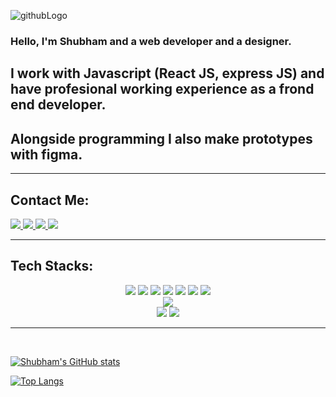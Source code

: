 <p align="center">

![githubLogo](https://user-images.githubusercontent.com/105226707/212465966-e8e6825a-09ab-4a09-939b-f3721f2ce887.png)

</p>

### Hello, I'm Shubham and a web developer and a designer. 

## I work with Javascript (React JS, express JS) and have profesional working experience as a frond end developer. 
## Alongside programming I also make prototypes with figma.

<hr/>

## Contact Me:

  <a href = "mailto: tamrakarshubham23@gmail.com">
    <img src='https://img.shields.io/badge/Gmail-D14836?style=for-the-badge&logo=gmail&logoColor=white' />
  </a>
 
  
   <a href = "https://www.linkedin.com/in/shubham-tamrakar-790b03228/">
    <img src='https://img.shields.io/badge/LinkedIn-0077B5?style=for-the-badge&logo=linkedin&logoColor=white' />
  </a>
  
  
  <a href = "https://www.instagram.com/shubhh.t/">
    <img src='https://img.shields.io/badge/Instagram-E4405F?style=for-the-badge&logo=instagram&logoColor=white' />
  </a>
  
   <a href = "https://medium.com/@tamrakarshubham23">
    <img src='https://img.shields.io/badge/Medium-12100E?style=for-the-badge&logo=medium&logoColor=white' />
  </a>
   
<hr/>
  
  ## Tech Stacks:
  <p align="center">
   <img src='https://img.shields.io/badge/HTML5-E34F26?style=for-the-badge&logo=html5&logoColor=white' />
   <img src='https://img.shields.io/badge/CSS3-1572B6?style=for-the-badge&logo=css3&logoColor=white' />
   <img src='https://img.shields.io/badge/Sass-CC6699?style=for-the-badge&logo=sass&logoColor=white' />
   <img src='https://img.shields.io/badge/styled--components-DB7093?style=for-the-badge&logo=styled-components&logoColor=white' />
   <img src='https://img.shields.io/badge/JavaScript-323330?style=for-the-badge&logo=javascript&logoColor=F7DF1E' />
   <img src='https://img.shields.io/badge/React-20232A?style=for-the-badge&logo=react&logoColor=61DAFB' />
   <img src='https://img.shields.io/badge/Redux-593D88?style=for-the-badge&logo=redux&logoColor=white' />
  <br />
   <img src="https://img.shields.io/badge/Figma-F24E1E?style=for-the-badge&logo=figma&logoColor=white" />
  <br />
   <img src="https://img.shields.io/badge/Bitbucket-0747a6?style=for-the-badge&logo=bitbucket&logoColor=white" />
   <img src="	https://img.shields.io/badge/GitHub-100000?style=for-the-badge&logo=github&logoColor=white"/>
  </p>
  <hr/>
   
  <br/>
 
[![Shubham's GitHub stats](https://github-readme-stats.vercel.app/api?username=shubham-tam&hide=stars&theme=tokyonight&show_icons=true)](https://github.com/shubham-tam/github-readme-stats)

[![Top Langs](https://github-readme-stats.vercel.app/api/top-langs/?username=shubham-tam&layout=compact&theme=tokyonight)](https://github.com/shubham-tam/github-readme-stats)

